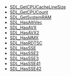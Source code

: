 <!-- BEGIN CATEGORY LIST -->
- [SDL_GetCPUCacheLineSize](SDL_GetCPUCacheLineSize.md)
- [SDL_GetCPUCount](SDL_GetCPUCount.md)
- [SDL_GetSystemRAM](SDL_GetSystemRAM.md)
- [SDL_HasAltiVec](SDL_HasAltiVec.md)
- [SDL_HasAVX](SDL_HasAVX.md)
- [SDL_HasAVX2](SDL_HasAVX2.md)
- [SDL_HasMMX](SDL_HasMMX.md)
- [SDL_HasRDTSC](SDL_HasRDTSC.md)
- [SDL_HasSSE](SDL_HasSSE.md)
- [SDL_HasSSE2](SDL_HasSSE2.md)
- [SDL_HasSSE3](SDL_HasSSE3.md)
- [SDL_HasSSE41](SDL_HasSSE41.md)
- [SDL_HasSSE42](SDL_HasSSE42.md)
<!-- END CATEGORY LIST -->
